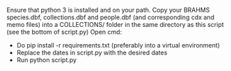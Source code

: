 Ensure that python 3 is installed and on your path. 
Copy your BRAHMS species.dbf, collections.dbf and people.dbf (and corresponding cdx and memo files) into a COLLECTIONS/ folder in the same directory as this script (see the bottom of script.py)
Open cmd:
 - Do pip install -r requirements.txt (preferably into a virtual environment)
 - Replace the dates in script.py with the desired dates
 - Run python script.py